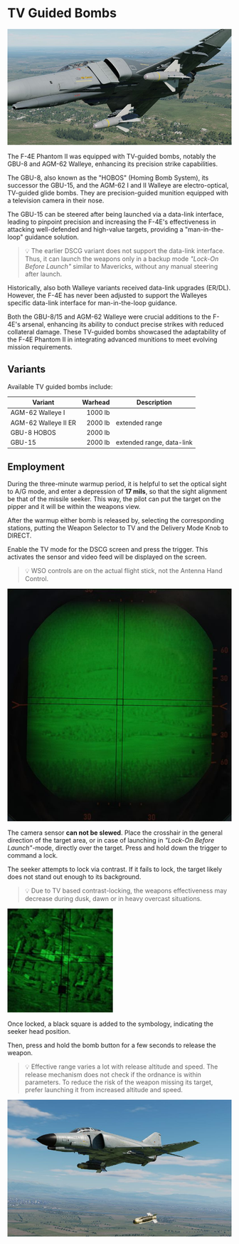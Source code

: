 # TV Guided Bombs

![Phantom loaded with two Walleyes](../../../img/walleyes_loaded.jpg)

The F-4E Phantom II was equipped with TV-guided bombs, notably the GBU-8 and
AGM-62 Walleye, enhancing its precision strike capabilities.

The GBU-8, also known as the "HOBOS" (Homing Bomb System), its successor the
GBU-15, and the AGM-62 I and II Walleye are electro-optical, TV-guided glide
bombs. They are precision-guided munition equipped with a television camera in
their nose.

The GBU-15 can be steered after being launched via a data-link interface,
leading to pinpoint precision and increasing the F-4E's effectiveness in
attacking well-defended and high-value targets, providing a "man-in-the-loop"
guidance solution.

> 💡 The earlier DSCG variant does not support the data-link interface. Thus, it
> can launch the weapons only in a backup mode _"Lock-On Before Launch"_ similar
> to Mavericks, without any manual steering after launch.

Historically, also both Walleye variants received data-link upgrades (ER/DL).
However, the F-4E has never been adjusted to support the Walleyes specific
data-link interface for man-in-the-loop guidance.

Both the GBU-8/15 and AGM-62 Walleye were crucial additions to the F-4E's
arsenal, enhancing its ability to conduct precise strikes with reduced
collateral damage. These TV-guided bombs showcased the adaptability of the F-4E
Phantom II in integrating advanced munitions to meet evolving mission
requirements.

## Variants

Available TV guided bombs include:

| Variant              | Warhead | Description               |
| -------------------- | ------: | ------------------------- |
| AGM-62 Walleye I     | 1000 lb |                           |
| AGM-62 Walleye II ER | 2000 lb | extended range            |
| GBU-8 HOBOS          | 2000 lb |                           |
| GBU-15               | 2000 lb | extended range, data-link |

## Employment

During the three-minute warmup period, it is helpful to set the optical sight to
A/G mode, and enter a depression of **17 mils**, so that the sight alignment be
that of the missile seeker. This way, the pilot can put the target on the pipper
and it will be within the weapons view.

After the warmup either bomb is released by, selecting the corresponding
stations, putting the Weapon Selector to TV and the Delivery Mode Knob to
DIRECT.

Enable the TV mode for the DSCG screen and press the trigger. This activates the
sensor and video feed will be displayed on the screen.

> 💡 WSO controls are on the actual flight stick, not the Antenna Hand Control.

![HOBOS Screen Symbology](../../../img/hobos_screen_symbology.jpg)

The camera sensor **can not be slewed**. Place the crosshair in the general
direction of the target area, or in case of launching in _"Lock-On Before
Launch"_-mode, directly over the target. Press and hold down the trigger to
command a lock.

The seeker attempts to lock via contrast. If it fails to lock, the target likely
does not stand out enough to its background.

> 💡 Due to TV based contrast-locking, the weapons effectiveness may decrease
> during dusk, dawn or in heavy overcast situations.

![HOBOS Release](../../../img/walleye_seeker_symbology.jpg)

Once locked, a black square is added to the symbology, indicating the seeker
head position.

Then, press and hold the bomb button for a few seconds to release the weapon.

> 💡 Effective range varies a lot with release altitude and speed. The release
> mechanism does not check if the ordnance is within parameters. To reduce the
> risk of the weapon missing its target, prefer launching it from increased
> altitude and speed.

![HOBOS Release](../../../img/hobos_release.jpg)
